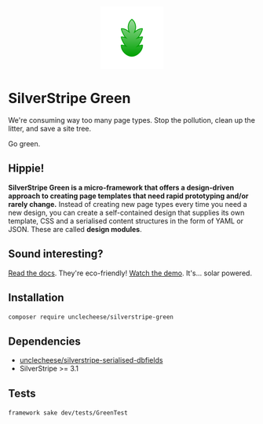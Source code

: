 <p align="center"><img src="docs/green.png?raw=true" style="height:128px" /></p>

# SilverStripe Green

We're consuming way too many page types. Stop the pollution, clean up the litter, and save a site tree.

Go green.

## Hippie!

**SilverStripe Green is a micro-framework that offers a design-driven approach to creating page templates that need rapid prototyping and/or rarely change.** Instead of creating new page types every time you need a new design, you can create a self-contained design that supplies its own template, CSS and a serialised content structures in the form of YAML or JSON. These are called **design modules**.

## Sound interesting?

[Read the docs](docs/en/index.md). They're eco-friendly!
[Watch the demo](https://vimeo.com/179834516). It's... solar powered.

## Installation
`composer require unclecheese/silverstripe-green`

## Dependencies
* [unclecheese/silverstripe-serialised-dbfields](http://github.com/unclecheese/silverstripe-serialised-db-fields)
* SilverStripe >= 3.1

## Tests
`framework sake dev/tests/GreenTest`

